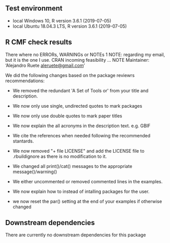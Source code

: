 ## Test environment
* local Windows 10,  R version 3.6.1 (2019-07-05)
* local Ubuntu 18.04.3 LTS, R version 3.6.1 (2019-07-05)

## R CMF check results
There where no ERRORs, WARNINGs or NOTEs
1 NOTE: regarding my email, but it is the one I use.
CRAN incoming feasibility ... NOTE
Maintainer: ‘Alejandro Ruete <aleruete@gmail.com>’

We did the following changes based on the package reviewrs recommendations:   
* We removed the redundant 'A Set of Tools or' from your title and
  description.
  
* We now only use single, undirected quotes to mark packages
  
* We now only use double quotes to mark paper titles
  
* We now explain the all acronyms in the description text. e.g. GBIF
  
* We cite the references when needed following the recommended stantards.
  
* We now removed "+ file LICENSE" and add the LICENSE file to .rbuildignore as there is no modification to it.
  
* We changed all print()/cat() messages to the appropriate message()/warning()
  
* We either uncommented or removed commented lines in the examples.
  
* We now explain how to instead of intalling packages for the user.
  
* we now reset the par() setting at the end of your examples if otherwise changed
  

## Downstream dependencies
There are currently no downstream dependencies for this package
